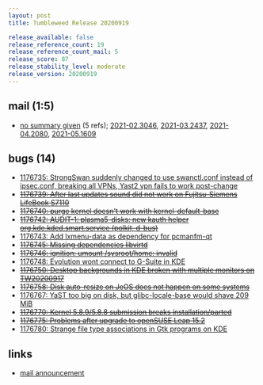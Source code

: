 ```yaml
---
layout: post
title: Tumbleweed Release 20200919

release_available: false
release_reference_count: 19
release_reference_count_mail: 5
release_score: 87
release_stability_level: moderate
release_version: 20200919
---
```


## mail (1:5)

- [no summary given](https://github.com/boombatower/tumbleweed-review/issues/10) (5 refs); [2021-02.3046](https://github.com/boombatower/tumbleweed-review/issues/10), [2021-03.2437](https://github.com/boombatower/tumbleweed-review/issues/10), [2021-04.2080](https://github.com/boombatower/tumbleweed-review/issues/10), [2021-05.1609](https://github.com/boombatower/tumbleweed-review/issues/10)

## bugs (14)

<!--more-->

- [1176735: StrongSwan suddenly changed to use swanctl.conf instead of ipsec.conf, breaking all VPNs, Yast2 vpn fails to work post-change](https://bugzilla.opensuse.org/show_bug.cgi?id=1176735)
- ~~[1176739: After last updates sound did not work on Fujitsu-Siemens LifeBook S7110](https://bugzilla.opensuse.org/show_bug.cgi?id=1176739)~~
- ~~[1176740: purge kernel doesn't work with kernel-default-base](https://bugzilla.opensuse.org/show_bug.cgi?id=1176740)~~
- ~~[1176742: AUDIT-1: plasma5-disks: new kauth helper org.kde.kded.smart.service (polkit, d-bus)](https://bugzilla.opensuse.org/show_bug.cgi?id=1176742)~~
- [1176743: Add lxmenu-data as dependency for pcmanfm-qt](https://bugzilla.opensuse.org/show_bug.cgi?id=1176743)
- ~~[1176745: Missing dependencies libvirtd](https://bugzilla.opensuse.org/show_bug.cgi?id=1176745)~~
- ~~[1176746: ignition: umount /sysroot/home: invalid](https://bugzilla.opensuse.org/show_bug.cgi?id=1176746)~~
- [1176748: Evolution wont connect to G-Suite in KDE](https://bugzilla.opensuse.org/show_bug.cgi?id=1176748)
- ~~[1176750: Desktop backgrounds in KDE broken with multiple monitors on TW20200917](https://bugzilla.opensuse.org/show_bug.cgi?id=1176750)~~
- ~~[1176758: Disk auto-resize on JeOS does not happen on some systems](https://bugzilla.opensuse.org/show_bug.cgi?id=1176758)~~
- [1176767: YaST too big on disk, but glibc-locale-base would shave 209 MiB](https://bugzilla.opensuse.org/show_bug.cgi?id=1176767)
- ~~[1176770: Kernel 5.8.9/5.8.8 submission breaks installation/parted](https://bugzilla.opensuse.org/show_bug.cgi?id=1176770)~~
- ~~[1176775: Problems after upgrade to openSUSE Leap 15.2](https://bugzilla.opensuse.org/show_bug.cgi?id=1176775)~~
- [1176780: Strange file type associations in Gtk programs on KDE](https://bugzilla.opensuse.org/show_bug.cgi?id=1176780)



## links

- [mail announcement](https://github.com/boombatower/tumbleweed-review/issues/10)
